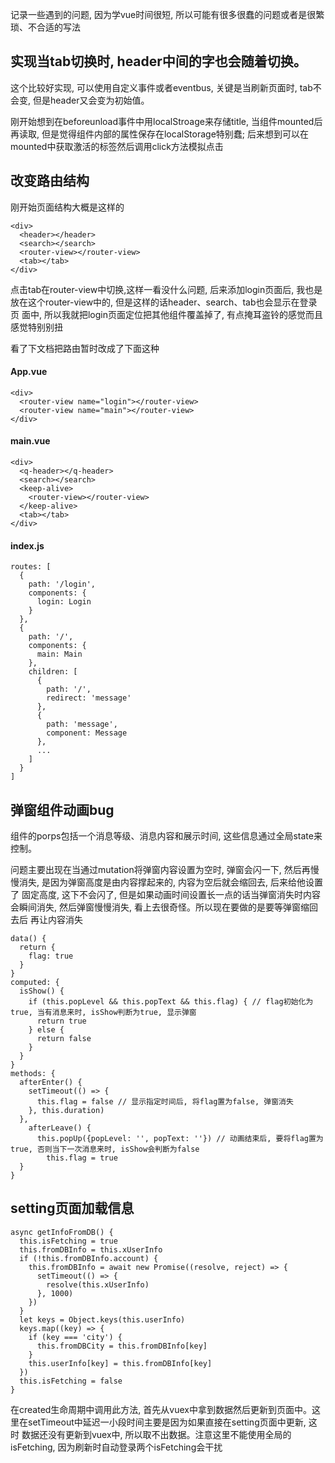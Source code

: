 记录一些遇到的问题, 因为学vue时间很短, 所以可能有很多很蠢的问题或者是很繁琐、不合适的写法

## 实现当tab切换时, header中间的字也会随着切换。     

这个比较好实现, 可以使用自定义事件或者eventbus, 关键是当刷新页面时, tab不会变, 但是header又会变为初始值。
 
刚开始想到在beforeunload事件中用localStroage来存储title, 当组件mounted后再读取, 但是觉得组件内部的属性保存在localStorage特别蠢; 后来想到可以在
mounted中获取激活的标签然后调用click方法模拟点击

## 改变路由结构

刚开始页面结构大概是这样的
```
<div>
  <header></header>
  <search></search>
  <router-view></router-view>
  <tab></tab>
</div>
```
点击tab在router-view中切换,这样一看没什么问题, 后来添加login页面后, 我也是放在这个router-view中的, 但是这样的话header、search、tab也会显示在登录页
面中, 所以我就把login页面定位把其他组件覆盖掉了, 有点掩耳盗铃的感觉而且感觉特别别扭

看了下文档把路由暂时改成了下面这种
#### App.vue
```
<div>
  <router-view name="login"></router-view>
  <router-view name="main"></router-view>
</div>
```
#### main.vue
```
<div>
  <q-header></q-header>
  <search></search>
  <keep-alive>
    <router-view></router-view>
  </keep-alive>
  <tab></tab>
</div>
```
#### index.js
```
routes: [
  {
    path: '/login',
    components: {
      login: Login
    }
  },
  {
    path: '/',
    components: {
      main: Main
    },
    children: [
      {
        path: '/',
        redirect: 'message'
      },
      {
        path: 'message',
        component: Message
      },
      ...
    ]
  }
]
```

## 弹窗组件动画bug

组件的porps包括一个消息等级、消息内容和展示时间, 这些信息通过全局state来控制。 

问题主要出现在当通过mutation将弹窗内容设置为空时, 弹窗会闪一下, 然后再慢慢消失, 是因为弹窗高度是由内容撑起来的, 内容为空后就会缩回去, 后来给他设置了
固定高度, 这下不会闪了, 但是如果动画时间设置长一点的话当弹窗消失时内容会瞬间消失, 然后弹窗慢慢消失, 看上去很奇怪。所以现在要做的是要等弹窗缩回去后
再让内容消失

```
data() {
  return {
    flag: true
  }
}
computed: {
  isShow() {
    if (this.popLevel && this.popText && this.flag) { // flag初始化为true, 当有消息来时, isShow判断为true, 显示弹窗
      return true
    } else {
      return false
    }
  }
}
methods: {
  afterEnter() {
    setTimeout(() => {
      this.flag = false // 显示指定时间后, 将flag置为false, 弹窗消失
    }, this.duration)
  },
	afterLeave() {
	  this.popUp({popLevel: '', popText: ''}) // 动画结束后, 要将flag置为true, 否则当下一次消息来时, isShow会判断为false
		this.flag = true
  }
}
```

## setting页面加载信息

```
async getInfoFromDB() {
  this.isFetching = true
  this.fromDBInfo = this.xUserInfo
  if (!this.fromDBInfo.account) {
    this.fromDBInfo = await new Promise((resolve, reject) => {
      setTimeout(() => {
        resolve(this.xUserInfo)
      }, 1000)
    })
  }  
  let keys = Object.keys(this.userInfo)
  keys.map((key) => {
    if (key === 'city') {
      this.fromDBCity = this.fromDBInfo[key]
    }
    this.userInfo[key] = this.fromDBInfo[key]
  })  
  this.isFetching = false
}
```

在created生命周期中调用此方法, 首先从vuex中拿到数据然后更新到页面中。这里在setTimeout中延迟一小段时间主要是因为如果直接在setting页面中更新, 这时
数据还没有更新到vuex中, 所以取不出数据。注意这里不能使用全局的isFetching, 因为刷新时自动登录两个isFetching会干扰




























































